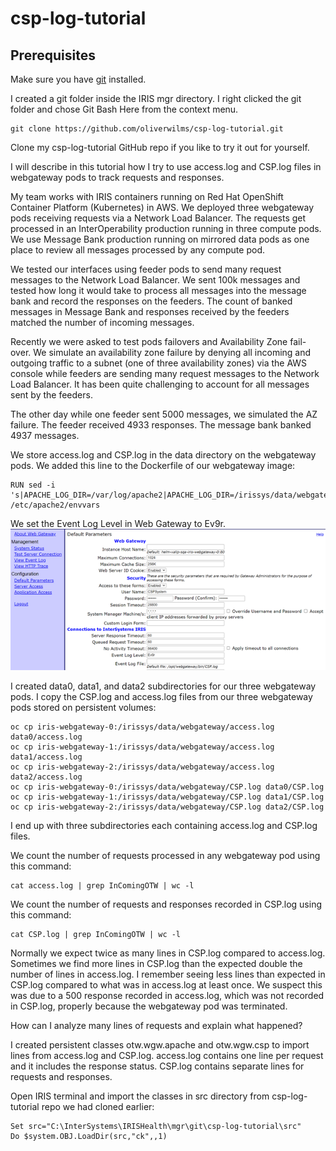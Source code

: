 # csp-log-tutorial

## Prerequisites
Make sure you have [git](https://git-scm.com/book/en/v2/Getting-Started-Installing-Git) installed.

I created a git folder inside the IRIS mgr directory. I right clicked the git folder and chose Git Bash Here from the context menu.
```
git clone https://github.com/oliverwilms/csp-log-tutorial.git
```

Clone my csp-log-tutorial GitHub repo if you like to try it out for yourself.

I will describe in this tutorial how I try to use access.log and CSP.log files in webgateway pods to track requests and responses.

My team works with IRIS containers running on Red Hat OpenShift Container Platform (Kubernetes) in AWS. We deployed three webgateway pods receiving requests via a Network Load Balancer. The requests get processed in an InterOperability production running in three compute pods. We use Message Bank production running on mirrored data pods as one place to review all messages processed by any compute pod.

We tested our interfaces using feeder pods to send many request messages to the Network Load Balancer. We sent 100k messages and tested how long it would take to process all messages into the message bank and record the responses on the feeders. The count of banked messages in Message Bank and responses received by the feeders matched the number of incoming messages.

Recently we were asked to test pods failovers and Availability Zone fail-over. We simulate an availability zone failure by denying all incoming and outgoing traffic to a subnet (one of three availability zones) via the AWS console while feeders are sending many request messages to the Network Load Balancer. It has been quite challenging to account for all messages sent by the feeders.

The other day while one feeder sent 5000 messages, we simulated the AZ failure. The feeder received 4933 responses. The message bank banked 4937 messages.

We store access.log and CSP.log in the data directory on the webgateway pods. We added this line to the Dockerfile of our webgateway image:

```
RUN sed -i 's|APACHE_LOG_DIR=/var/log/apache2|APACHE_LOG_DIR=/irissys/data/webgateway|g' /etc/apache2/envvars
```

We set the Event Log Level in Web Gateway to Ev9r.
![screenshot](https://github.com/oliverwilms/bilder/blob/main/wgw.png)

I created data0, data1, and data2 subdirectories for our three webgateway pods. I copy the CSP.log and access.log files from our three webgateway pods stored on persistent volumes:
```
oc cp iris-webgateway-0:/irissys/data/webgateway/access.log data0/access.log
oc cp iris-webgateway-1:/irissys/data/webgateway/access.log data1/access.log
oc cp iris-webgateway-2:/irissys/data/webgateway/access.log data2/access.log
oc cp iris-webgateway-0:/irissys/data/webgateway/CSP.log data0/CSP.log
oc cp iris-webgateway-1:/irissys/data/webgateway/CSP.log data1/CSP.log
oc cp iris-webgateway-2:/irissys/data/webgateway/CSP.log data2/CSP.log
```

I end up with three subdirectories each containing access.log and CSP.log files.

We count the number of requests processed in any webgateway pod using this command:
```
cat access.log | grep InComingOTW | wc -l
```

We count the number of requests and responses recorded in CSP.log using this command:
```
cat CSP.log | grep InComingOTW | wc -l
```

Normally we expect twice as many lines in CSP.log compared to access.log. Sometimes we find more lines in CSP.log than the expected double the number of lines in access.log. I remember seeing less lines than expected in CSP.log compared to what was in access.log at least once. We suspect this was due to a 500 response recorded in access.log, which was not recorded in CSP.log, properly because the webgateway pod was terminated.

How can I analyze many lines of requests and explain what happened?

I created persistent classes otw.wgw.apache and otw.wgw.csp to import lines from access.log and CSP.log. access.log contains one line per request and it includes the response status. CSP.log contains separate lines for requests and responses.

Open IRIS terminal and import the classes in src directory from csp-log-tutorial repo we had cloned earlier:
```
Set src="C:\InterSystems\IRISHealth\mgr\git\csp-log-tutorial\src"
Do $system.OBJ.LoadDir(src,"ck",,1)
```
